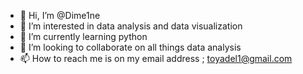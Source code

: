 - 👋 Hi, I’m @Dime1ne
- 👀 I’m interested in data analysis and data visualization
- 🌱 I’m currently learning python 
- 💞️ I’m looking to collaborate on all things data analysis
- 📫 How to reach me is on my email address ; toyadel1@gmail.com

<!---
Dime1ne/Dime1ne is a ✨ special ✨ repository because its `README.md` (this file) appears on your GitHub profile.
You can click the Preview link to take a look at your changes.
--->
